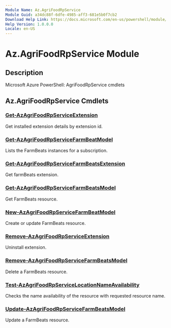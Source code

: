 ```yaml
---
Module Name: Az.AgriFoodRpService
Module Guid: a34dc88f-6dfe-4985-aff3-681e5b0f7cb2
Download Help Link: https://docs.microsoft.com/en-us/powershell/module/az.agrifoodrpservice
Help Version: 1.0.0.0
Locale: en-US
---
```


# Az.AgriFoodRpService Module
## Description
Microsoft Azure PowerShell: AgriFoodRpService cmdlets

## Az.AgriFoodRpService Cmdlets
### [Get-AzAgriFoodRpServiceExtension](Get-AzAgriFoodRpServiceExtension.md)
Get installed extension details by extension id.

### [Get-AzAgriFoodRpServiceFarmBeatModel](Get-AzAgriFoodRpServiceFarmBeatModel.md)
Lists the FarmBeats instances for a subscription.

### [Get-AzAgriFoodRpServiceFarmBeatsExtension](Get-AzAgriFoodRpServiceFarmBeatsExtension.md)
Get farmBeats extension.

### [Get-AzAgriFoodRpServiceFarmBeatsModel](Get-AzAgriFoodRpServiceFarmBeatsModel.md)
Get FarmBeats resource.

### [New-AzAgriFoodRpServiceFarmBeatModel](New-AzAgriFoodRpServiceFarmBeatModel.md)
Create or update FarmBeats resource.

### [Remove-AzAgriFoodRpServiceExtension](Remove-AzAgriFoodRpServiceExtension.md)
Uninstall extension.

### [Remove-AzAgriFoodRpServiceFarmBeatsModel](Remove-AzAgriFoodRpServiceFarmBeatsModel.md)
Delete a FarmBeats resource.

### [Test-AzAgriFoodRpServiceLocationNameAvailability](Test-AzAgriFoodRpServiceLocationNameAvailability.md)
Checks the name availability of the resource with requested resource name.

### [Update-AzAgriFoodRpServiceFarmBeatsModel](Update-AzAgriFoodRpServiceFarmBeatsModel.md)
Update a FarmBeats resource.

